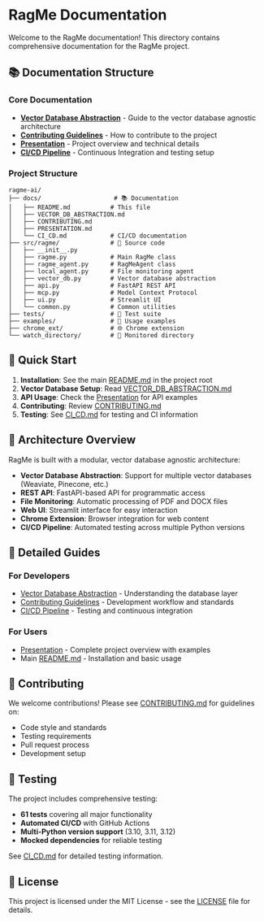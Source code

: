 # RagMe Documentation

Welcome to the RagMe documentation! This directory contains comprehensive documentation for the RagMe project.

## 📚 Documentation Structure

### Core Documentation
- **[Vector Database Abstraction](VECTOR_DB_ABSTRACTION.md)** - Guide to the vector database agnostic architecture
- **[Contributing Guidelines](CONTRIBUTING.md)** - How to contribute to the project
- **[Presentation](PRESENTATION.md)** - Project overview and technical details
- **[CI/CD Pipeline](CI_CD.md)** - Continuous Integration and testing setup

### Project Structure
```
ragme-ai/
├── docs/                    # 📚 Documentation
│   ├── README.md           # This file
│   ├── VECTOR_DB_ABSTRACTION.md
│   ├── CONTRIBUTING.md
│   ├── PRESENTATION.md
│   └── CI_CD.md            # CI/CD documentation
├── src/ragme/              # 🐍 Source code
│   ├── __init__.py
│   ├── ragme.py            # Main RagMe class
│   ├── ragme_agent.py      # RagMeAgent class
│   ├── local_agent.py      # File monitoring agent
│   ├── vector_db.py        # Vector database abstraction
│   ├── api.py              # FastAPI REST API
│   ├── mcp.py              # Model Context Protocol
│   ├── ui.py               # Streamlit UI
│   └── common.py           # Common utilities
├── tests/                  # 🧪 Test suite
├── examples/               # 📖 Usage examples
├── chrome_ext/             # 🌐 Chrome extension
└── watch_directory/        # 📁 Monitored directory
```

## 🚀 Quick Start

1. **Installation**: See the main [README.md](../README.md) in the project root
2. **Vector Database Setup**: Read [VECTOR_DB_ABSTRACTION.md](VECTOR_DB_ABSTRACTION.md)
3. **API Usage**: Check the [Presentation](PRESENTATION.md) for API examples
4. **Contributing**: Review [CONTRIBUTING.md](CONTRIBUTING.md)
5. **Testing**: See [CI_CD.md](CI_CD.md) for testing and CI information

## 🔧 Architecture Overview

RagMe is built with a modular, vector database agnostic architecture:

- **Vector Database Abstraction**: Support for multiple vector databases (Weaviate, Pinecone, etc.)
- **REST API**: FastAPI-based API for programmatic access
- **File Monitoring**: Automatic processing of PDF and DOCX files
- **Web UI**: Streamlit interface for easy interaction
- **Chrome Extension**: Browser integration for web content
- **CI/CD Pipeline**: Automated testing across multiple Python versions

## 📖 Detailed Guides

### For Developers
- [Vector Database Abstraction](VECTOR_DB_ABSTRACTION.md) - Understanding the database layer
- [Contributing Guidelines](CONTRIBUTING.md) - Development workflow and standards
- [CI/CD Pipeline](CI_CD.md) - Testing and continuous integration

### For Users
- [Presentation](PRESENTATION.md) - Complete project overview with examples
- Main [README.md](../README.md) - Installation and basic usage

## 🤝 Contributing

We welcome contributions! Please see [CONTRIBUTING.md](CONTRIBUTING.md) for guidelines on:
- Code style and standards
- Testing requirements
- Pull request process
- Development setup

## 🧪 Testing

The project includes comprehensive testing:

- **61 tests** covering all major functionality
- **Automated CI/CD** with GitHub Actions
- **Multi-Python version support** (3.10, 3.11, 3.12)
- **Mocked dependencies** for reliable testing

See [CI_CD.md](CI_CD.md) for detailed testing information.

## 📄 License

This project is licensed under the MIT License - see the [LICENSE](../LICENSE) file for details. 